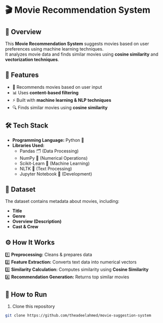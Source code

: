 # 🎬 Movie Recommendation System  

## 📌 Overview  
This **Movie Recommendation System** suggests movies based on user preferences using machine learning techniques.  
It analyzes movie data and finds similar movies using **cosine similarity** and **vectorization techniques**.  

## 🚀 Features  
- 🎯 Recommends movies based on user input  
- 📊 Uses **content-based filtering**  
- ⚡ Built with **machine learning & NLP techniques**  
- 🔍 Finds similar movies using **cosine similarity**  

## 🛠️ Tech Stack  
- **Programming Language:** Python 🐍  
- **Libraries Used:**  
  - Pandas 🗂️ (Data Processing)  
  - NumPy 🔢 (Numerical Operations)  
  - Scikit-Learn 🤖 (Machine Learning)  
  - NLTK 📝 (Text Processing)  
  - Jupyter Notebook 📓 (Development)  

## 📂 Dataset  
The dataset contains metadata about movies, including:  
- **Title**  
- **Genre**  
- **Overview (Description)**  
- **Cast & Crew**  

## ⚙️ How It Works  
1️⃣ **Preprocessing:** Cleans & prepares data  
2️⃣ **Feature Extraction:** Converts text data into numerical vectors  
3️⃣ **Similarity Calculation:** Computes similarity using **Cosine Similarity**  
4️⃣ **Recommendation Generation:** Returns top similar movies  

## 🚀 How to Run  
1. Clone this repository  
```bash
git clone https://github.com/theadeelahmed/movie-suggestion-system
